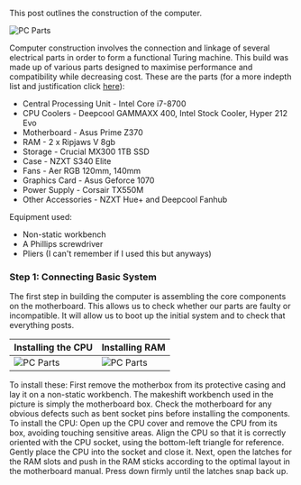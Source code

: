 This post outlines the construction of the computer.

![PC Parts]({{site.url}}{{site.baseurl}}/assets/pcbuilding1.jpg)

Computer construction involves the connection and linkage of several electrical parts in order to form a functional Turing machine. This build was made up of various parts designed to maximise performance and compatibility while decreasing cost. These are the parts (for a more indepth list and justification click [here](https://blaze349.github.io/refactored-train/2018/01/03/PC-Final-Part-List.html)):

* Central Processing Unit - Intel Core i7-8700
* CPU Coolers - Deepcool GAMMAXX 400, Intel Stock Cooler, Hyper 212 Evo
* Motherboard - Asus Prime Z370
* RAM - 2 x Ripjaws V 8gb
* Storage - Crucial MX300 1TB SSD
* Case - NZXT S340 Elite
* Fans - Aer RGB 120mm, 140mm
* Graphics Card - Asus Geforce 1070
* Power Supply - Corsair TX550M
* Other Accessories - NZXT Hue+ and Deepcool Fanhub

Equipment used:

* Non-static workbench
* A Phillips screwdriver
* Pliers (I can't remember if I used this but anyways)


### Step 1: Connecting Basic System

The first step in building the computer is assembling the core components on the motherboard. This allows us to check whether our parts are faulty or incompatible. It will allow us to boot up the initial system and to check that everything posts.

| Installing the CPU | Installing RAM |
| --- | --- |
| ![PC Parts]({{site.url}}{{site.baseurl}}/assets/pcbuilding2.jpg) | ![PC Parts]({{site.url}}{{site.baseurl}}/assets/pcbuilding3.jpg) |

To install these: First remove the motherbox from its protective casing and lay it on a non-static workbench. The makeshift workbench used in the picture is simply the motherboard box. Check the motherboard for any obvious defects such as bent socket pins before installing the components. To install the CPU: Open up the CPU cover and remove the CPU from its box, avoiding touching sensitive areas. Align the CPU so that it is correctly oriented with the CPU socket, using the bottom-left triangle for reference. Gently place the CPU into the socket and close it.
Next, open the latches for the RAM slots and push in the RAM sticks according to the optimal layout in the motherboard manual. Press down firmly until the latches snap back up.


